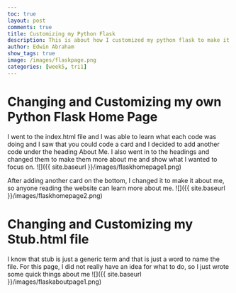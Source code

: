 ```yaml
---
toc: true
layout: post
comments: true
title: Customizing my Python Flask
description: This is about how I customized my python flask to make it more like mine using HTML
author: Edwin Abraham
show_tags: true
image: /images/flaskpage.png
categories: [week5, tri1]
---
```


# Changing and Customizing my own Python Flask Home Page
I went to the index.html file and I was able to learn what each code was doing and I saw that you could code a card and I decided to add another code under the heading About Me. I also went in to the headings and changed them to make them more about me and show what I wanted to focus on.
![]({{ site.baseurl }}/images/flaskhomepage1.png)

After adding another card on the bottom, I changed it to make it about me, so anyone reading the website can learn more about me.
![]({{ site.baseurl }}/images/flaskhomepage2.png)

# Changing and Customizing my Stub.html file
I know that stub is just a generic term and that is just a word to name the file. For this page, I did not really have an idea for what to do, so I just wrote some quick things about me
![]({{ site.baseurl }}/images/flaskaboutpage1.png)

